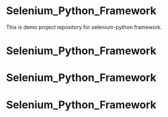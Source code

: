 # Selenium_Python_Framework
This is demo project repository for selenium-python framework.
# Selenium_Python_Framework
# Selenium_Python_Framework
# Selenium_Python_Framework
